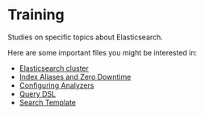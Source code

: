 # Training
Studies on specific topics about Elasticsearch.

Here are some important files you might be interested in:
- [Elasticsearch cluster](cluster/README.md)
- [Index Aliases and Zero Downtime](index-aliases/README.md)
- [Configuring Analyzers](mapping-analysis/README.md)
- [Query DSL](query-dsl/README.md)
- [Search Template](template/README.md)